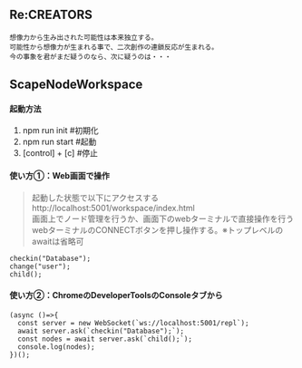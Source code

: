 ## Re:CREATORS
```
想像力から生み出された可能性は本来独立する。
可能性から想像力が生まれる事で、二次創作の連鎖反応が生まれる。
今の事象を君がまだ疑うのなら、次に疑うのは・・・
```

## ScapeNodeWorkspace
#### 起動方法
1. npm run init #初期化
2. npm run start #起動
3. [control] + [c] #停止

#### 使い方①：Web画面で操作
> 起動した状態で以下にアクセスする<br/>
> http://localhost:5001/workspace/index.html<br/>
> 画面上でノード管理を行うか、画面下のwebターミナルで直接操作を行う<br/>
> webターミナルのCONNECTボタンを押し操作する。※トップレベルのawaitは省略可<br/>

```
checkin("Database");
change("user");
child();
```

#### 使い方②：ChromeのDeveloperToolsのConsoleタブから
```
(async ()=>{
  const server = new WebSocket(`ws://localhost:5001/repl`);
  await server.ask(`checkin("Database");`);
  const nodes = await server.ask(`child();`);
  console.log(nodes);
})();
```
